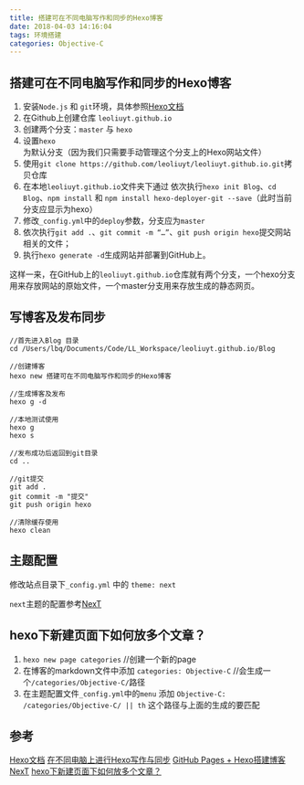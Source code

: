 ```yaml
---
title: 搭建可在不同电脑写作和同步的Hexo博客
date: 2018-04-03 14:16:04
tags: 环境搭建
categories: Objective-C
---
```


## 搭建可在不同电脑写作和同步的Hexo博客

1. 安装`Node.js` 和 `git`环境，具体参照[Hexo文档](https://hexo.io/zh-cn/docs/index.html)
2. 在Github上创建仓库 `leoliuyt.github.io`
3. 创建两个分支：`master` 与 `hexo`
3. 设置`hexo`为默认分支（因为我们只需要手动管理这个分支上的Hexo网站文件）
4. 使用`git clone https://github.com/leoliuyt/leoliuyt.github.io.git`拷贝仓库
5. 在本地`leoliuyt.github.io`文件夹下通过 依次执行`hexo init Blog`、`cd Blog`、`npm install` 和 `npm install hexo-deployer-git --save`（此时当前分支应显示为hexo）
6. 修改`_config.yml`中的`deploy`参数，分支应为`master`
7. 依次执行`git add .`、`git commit -m “…”`、`git push origin hexo`提交网站相关的文件；
8. 执行`hexo generate -d`生成网站并部署到GitHub上。

这样一来，在GitHub上的`leoliuyt.github.io`仓库就有两个分支，一个hexo分支用来存放网站的原始文件，一个master分支用来存放生成的静态网页。

## 写博客及发布同步

```
//首先进入Blog 目录
cd /Users/lbq/Documents/Code/LL_Workspace/leoliuyt.github.io/Blog

//创建博客
hexo new 搭建可在不同电脑写作和同步的Hexo博客

//生成博客及发布
hexo g -d

//本地测试使用
hexo g
hexo s

//发布成功后返回到git目录
cd ..

//git提交
git add .
git commit -m "提交"
git push origin hexo

//清除缓存使用
hexo clean
```

## 主题配置

修改站点目录下`_config.yml` 中的 `theme: next`

`next`主题的配置参考[NexT](https://theme-next.iissnan.com/getting-started.html)

## hexo下新建页面下如何放多个文章？

1. `hexo new page categories` //创建一个新的page
2. 在博客的markdown文件中添加 `categories: Objective-C` //会生成一个`/categories/Objective-C/`路径
3. 在主题配置文件`_config.yml`中的`menu` 添加 `Objective-C: /categories/Objective-C/ || th` 这个路径与上面的生成的要匹配

## 参考

[Hexo文档](https://hexo.io/zh-cn/docs/index.html)
[在不同电脑上进行Hexo写作与同步](https://leroyli.github.io/2016/11/07/hexo-more-PC/)
[GitHub Pages + Hexo搭建博客](http://crazymilk.github.io/2015/12/28/GitHub-Pages-Hexo搭建博客/#more)
[NexT](https://theme-next.iissnan.com/getting-started.html)
[hexo下新建页面下如何放多个文章？](https://www.zhihu.com/question/33324071)

